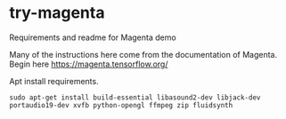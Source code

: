 # try-magenta

Requirements and readme for Magenta demo

Many of the instructions here come from the documentation of Magenta. Begin here https://magenta.tensorflow.org/

Apt install requirements.

    sudo apt-get install build-essential libasound2-dev libjack-dev portaudio19-dev xvfb python-opengl ffmpeg zip fluidsynth
